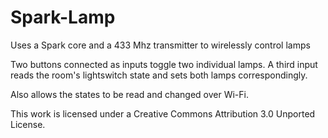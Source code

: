 Spark-Lamp
==========

Uses a Spark core and a 433 Mhz transmitter to wirelessly control lamps

Two buttons connected as inputs toggle two individual lamps. A third input reads the room's lightswitch state and sets both lamps correspondingly.

Also allows the states to be read and changed over Wi-Fi.

This work is licensed under a Creative Commons Attribution 3.0 Unported License.
